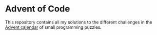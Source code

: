 # Advent of Code

This repository contains all my solutions to the different challenges in the [Advent calendar](https://adventofcode.com/) of small programming puzzles.